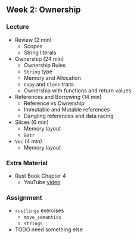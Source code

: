## Week 2: Ownership

### Lecture
- Review (2 min)
    - Scopes
    - String literals
- Ownership (24 min)
    - Ownership Rules
    - `String` type
    - Memory and Allocation
    - `Copy` and `Clone` traits
    - Ownership with functions and return values
- References and Borrowing (14 min)
    - Reference vs Ownership
    - Immutable and Mutable references
    - Dangling references and data racing
- Slices (6 min)
    - Memory layout
    - `&str`
- `Vec` (4 min)
    - Memory layout

### Extra Material
- Rust Book Chapter 4
    - YouTube [video](https://www.youtube.com/watch?v=VFIOSWy93H0)

### Assignment
- `rustlings` exercises
    - `move_semantics`
    - `strings`
- TODO need something else